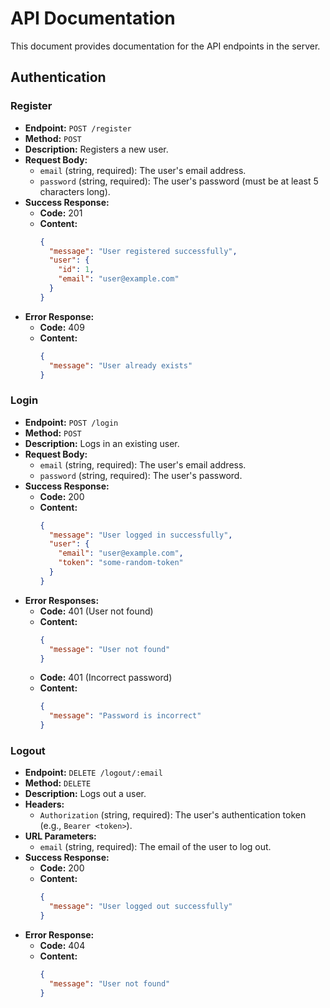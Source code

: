 # API Documentation

This document provides documentation for the API endpoints in the server.

## Authentication

### Register

*   **Endpoint:** `POST /register`
*   **Method:** `POST`
*   **Description:** Registers a new user.
*   **Request Body:**
    *   `email` (string, required): The user's email address.
    *   `password` (string, required): The user's password (must be at least 5 characters long).
*   **Success Response:**
    *   **Code:** 201
    *   **Content:**
        ```json
        {
          "message": "User registered successfully",
          "user": {
            "id": 1,
            "email": "user@example.com"
          }
        }
        ```
*   **Error Response:**
    *   **Code:** 409
    *   **Content:**
        ```json
        {
          "message": "User already exists"
        }
        ```

### Login

*   **Endpoint:** `POST /login`
*   **Method:** `POST`
*   **Description:** Logs in an existing user.
*   **Request Body:**
    *   `email` (string, required): The user's email address.
    *   `password` (string, required): The user's password.
*   **Success Response:**
    *   **Code:** 200
    *   **Content:**
        ```json
        {
          "message": "User logged in successfully",
          "user": {
            "email": "user@example.com",
            "token": "some-random-token"
          }
        }
        ```
*   **Error Responses:**
    *   **Code:** 401 (User not found)
    *   **Content:**
        ```json
        {
          "message": "User not found"
        }
        ```
    *   **Code:** 401 (Incorrect password)
    *   **Content:**
        ```json
        {
          "message": "Password is incorrect"
        }
        ```

### Logout

*   **Endpoint:** `DELETE /logout/:email`
*   **Method:** `DELETE`
*   **Description:** Logs out a user.
*   **Headers:**
    *   `Authorization` (string, required): The user's authentication token (e.g., `Bearer <token>`).
*   **URL Parameters:**
    *   `email` (string, required): The email of the user to log out.
*   **Success Response:**
    *   **Code:** 200
    *   **Content:**
        ```json
        {
          "message": "User logged out successfully"
        }
        ```
*   **Error Response:**
    *   **Code:** 404
    *   **Content:**
        ```json
        {
          "message": "User not found"
        }
        ```
